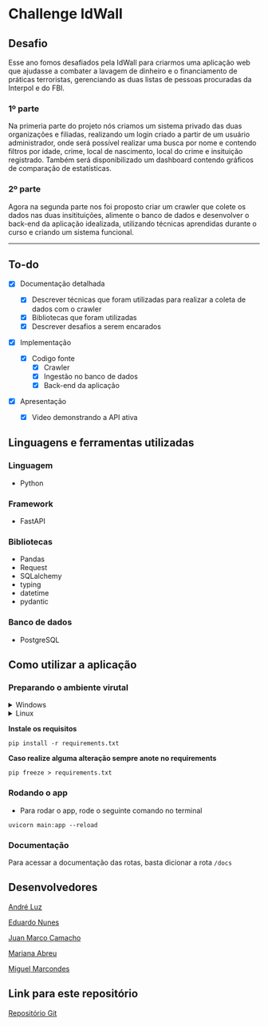 # Challenge IdWall

## Desafio

Esse ano fomos desafiados pela IdWall para criarmos uma aplicação web que ajudasse a combater a lavagem de dinheiro e o financiamento de práticas terroristas, gerenciando as duas listas de pessoas procuradas da Interpol e do FBI.

### 1º parte

Na primeria parte do projeto nós criamos um sistema privado das duas organizações e filiadas, realizando um login criado a partir de um usuário administrador, onde será possível realizar uma busca por nome e contendo filtros por idade, crime, local de nascimento, local do crime e insituição registrado. Também será disponibilizado um dashboard contendo gráficos de comparação de estatísticas.

### 2º parte

Agora na segunda parte nos foi proposto criar um crawler que colete os dados nas duas insitituições, alimente o banco de dados e desenvolver o back-end da aplicação idealizada, utilizando técnicas aprendidas durante o curso e criando um sistema funcional.

---

## To-do

- [x] Documentação detalhada

  - [x] Descrever técnicas que foram utilizadas para realizar a coleta de dados com o crawler
  - [x] Bibliotecas que foram utilizadas
  - [x] Descrever desafios a serem encarados

- [x] Implementação

  - [x] Codigo fonte
    - [x] Crawler
    - [x] Ingestão no banco de dados
    - [x] Back-end da aplicação

- [x] Apresentação
  - [x] Video demonstrando a API ativa

## Linguagens e ferramentas utilizadas

### Linguagem

- Python

### Framework

- FastAPI

### Bibliotecas

- Pandas
- Request
- SQLalchemy
- typing
- datetime
- pydantic

### Banco de dados

- PostgreSQL

## Como utilizar a aplicação

### Preparando o ambiente virutal

<details>
  <summary>Windows</summary>
  <ol>
    <li>
      <p>Crie o ambiente vitual</p>
      <code style="white-space:nowrap;">python3 -m venv venv</code>
    </li>
    <li>
      <p>Ative o ambiente virtual</p>
      <code style="white-space:nowrap;">venv\Scripts\activate.bat</code>
    </li>
  </ol>
</details>

<details>
  <summary>Linux</summary>
  <ol>
    <li>
      <p>Crie o ambiente vitual</p>
      <code style="white-space:nowrap;">virtualenv venv</code>
    </li>
    <li>
      <p>Ative o ambiente virtual</p>
      <code style="white-space:nowrap;">cd venv</code>
      <p></p>
      <code style="white-space:nowrap;">source bin/activate</code>
    </li>
  </ol>
</details>

**Instale os requisitos**

```
pip install -r requirements.txt
```

**Caso realize alguma alteração sempre anote no requirements**

```
pip freeze > requirements.txt
```

### Rodando o app

- Para rodar o app, rode o seguinte comando no terminal

```
uvicorn main:app --reload
```

### Documentação

Para acessar a documentação das rotas, basta dicionar a rota `/docs`

## Desenvolvedores

[André Luz](https://github.com/andreluz)

[Eduardo Nunes](https://github.com/edununes22)

[Juan Marco Camacho](https://github.com/juanmqc22)

[Mariana Abreu](https://github.com/wxmariixw)

[Miguel Marcondes](https://github.com/miguelmarcondes)

## Link para este repositório

[Repositório Git](https://github.com/wxmariixw/challenge-IdWall)